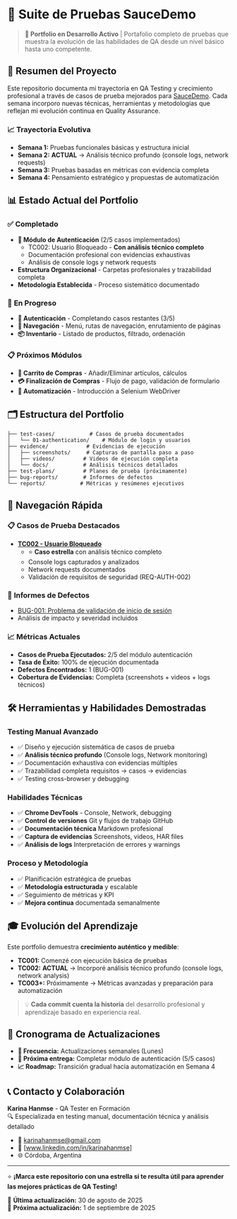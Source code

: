 # 🧪 Suite de Pruebas SauceDemo
> **🚧 Portfolio en Desarrollo Activo** | Portafolio completo de pruebas que muestra la evolución de las habilidades de QA desde un nivel básico hasta uno competente.

## 🎯 Resumen del Proyecto
Este repositorio documenta mi trayectoria en QA Testing y crecimiento profesional a través de casos de prueba mejorados para [SauceDemo](https://www.saucedemo.com/). Cada semana incorporo nuevas técnicas, herramientas y metodologías que reflejan mi evolución continua en Quality Assurance.

### 📈 Trayectoria Evolutiva
- **Semana 1:** Pruebas funcionales básicas y estructura inicial
- **Semana 2:** **ACTUAL** → Análisis técnico profundo (console logs, network requests)
- **Semana 3:** Pruebas basadas en métricas con evidencia completa
- **Semana 4:** Pensamiento estratégico y propuestas de automatización

## 📊 Estado Actual del Portfolio

### ✅ **Completado**
- **🔐 Módulo de Autenticación** (2/5 casos implementados)
  - TC002: Usuario Bloqueado - **Con análisis técnico completo**
  - Documentación profesional con evidencias exhaustivas
  - Análisis de console logs y network requests
- **Estructura Organizacional** - Carpetas profesionales y trazabilidad completa
- **Metodología Establecida** - Proceso sistemático documentado

### 🔄 **En Progreso**
- **🔐 Autenticación** - Completando casos restantes (3/5)
- **🧭 Navegación** - Menú, rutas de navegación, enrutamiento de páginas
- **📦 Inventario** - Listado de productos, filtrado, ordenación

### 📋 **Próximos Módulos**
- **🛒 Carrito de Compras** - Añadir/Eliminar artículos, cálculos
- **💳 Finalización de Compras** - Flujo de pago, validación de formulario
- **🤖 Automatización** - Introducción a Selenium WebDriver

## 🗂️ Estructura del Portfolio

```
├── test-cases/           # Casos de prueba documentados
│   └── 01-authentication/    # Módulo de login y usuarios
├── evidence/            # Evidencias de ejecución
│   ├── screenshots/     # Capturas de pantalla paso a paso
│   ├── videos/         # Videos de ejecución completa
│   └── docs/           # Análisis técnicos detallados
├── test-plans/         # Planes de prueba (próximamente)
├── bug-reports/        # Informes de defectos
└── reports/           # Métricas y resúmenes ejecutivos
```

## 🚀 Navegación Rápida

### 📋 **Casos de Prueba Destacados**
- [**TC002 - Usuario Bloqueado**](./test-cases/01-authentication/TC002-LOGIN-Usuario_Bloqueado.md) 
  - ⭐ **Caso estrella** con análisis técnico completo
  - Console logs capturados y analizados
  - Network requests documentados
  - Validación de requisitos de seguridad (REQ-AUTH-002)

### 🐛 **Informes de Defectos**
- [BUG-001: Problema de validación de inicio de sesión](./evidence/bug-reports/) 
- Análisis de impacto y severidad incluidos

### 📈 **Métricas Actuales**
- **Casos de Prueba Ejecutados:** 2/5 del módulo autenticación
- **Tasa de Éxito:** 100% de ejecución documentada
- **Defectos Encontrados:** 1 (BUG-001)
- **Cobertura de Evidencias:** Completa (screenshots + videos + logs técnicos)

## 🛠️ Herramientas y Habilidades Demostradas

### **Testing Manual Avanzado**
- ✅ Diseño y ejecución sistemática de casos de prueba
- ✅ **Análisis técnico profundo** (Console logs, Network monitoring)
- ✅ Documentación exhaustiva con evidencias múltiples
- ✅ Trazabilidad completa requisitos → casos → evidencias
- ✅ Testing cross-browser y debugging

### **Habilidades Técnicas**
- ✅ **Chrome DevTools** - Console, Network, debugging
- ✅ **Control de versiones** Git y flujos de trabajo GitHub
- ✅ **Documentación técnica** Markdown profesional
- ✅ **Captura de evidencias** Screenshots, videos, HAR files
- ✅ **Análisis de logs** Interpretación de errores y warnings

### **Proceso y Metodología**
- ✅ Planificación estratégica de pruebas
- ✅ **Metodología estructurada** y escalable
- ✅ Seguimiento de métricas y KPI
- ✅ **Mejora continua** documentada semanalmente

## 🎓 Evolución del Aprendizaje

Este portfolio demuestra **crecimiento auténtico y medible**:

- **TC001:** Comenzé con ejecución básica de pruebas
- **TC002:** **ACTUAL** → Incorporé análisis técnico profundo (console logs, network analysis)
- **TC003+:** Próximamente → Métricas avanzadas y preparación para automatización

> 💡 **Cada commit cuenta la historia** del desarrollo profesional y aprendizaje basado en experiencia real.

## 🔄 Cronograma de Actualizaciones
- **📅 Frecuencia:** Actualizaciones semanales (Lunes)
- **🎯 Próxima entrega:** Completar módulo de autenticación (5/5 casos)
- **📈 Roadmap:** Transición gradual hacia automatización en Semana 4

## 📞 Contacto y Colaboración

**Karina Hanmse** - QA Tester en Formación  
🔍 Especializada en testing manual, documentación técnica y análisis detallado

- 📧 karinahanmse@gmail.com  
- 💼 [www.linkedin.com/in/karinahanmse]  
- 🌐 Córdoba, Argentina  

---

⭐ **¡Marca este repositorio con una estrella si te resulta útil para aprender las mejores prácticas de QA Testing!**

📅 **Última actualización:** 30 de agosto de 2025  
🔄 **Próxima actualización:** 1 de septiembre de 2025
